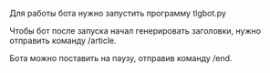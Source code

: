 Для работы бота нужно запустить программу tlgbot.py 

Чтобы бот после запуска начал генерировать заголовки, нужно отправить команду /article.

Бота можно поставить на паузу, отправив команду /end.
